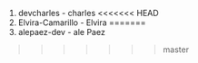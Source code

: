 1. devcharles - charles
<<<<<<< HEAD
2. Elvira-Camarillo - Elvira
=======
2. alepaez-dev - ale Paez
>>>>>>> master
